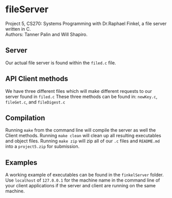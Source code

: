 # fileServer
Project 5, CS270: Systems Programming with Dr.Raphael Finkel, a file server written in C.<br/> Authors: Tanner Palin and Will Shapiro.

## Server
Our actual file server is found within the `filed.c` file.

## API Client methods
We have three different files which will make different requests to our server found in `filed.c`
These three methods can be found in: `newKey.c`, `fileGet.c`, and `fileDigest.c`

## Compilation
Running `make` from the command line will compile the server as well the Client methods.
Running `make clean` will clean up all resulting executables and object files.
Running `make zip` will zip all of our `.c` files and `README.md` into a `project5.zip` for submission.

## Examples
A working example of executables can be found in the `finkelServer` folder. Use `localhost` of `127.0.0.1` for the machine name in the command line of your client applications if the server and client are running on the same machine.
